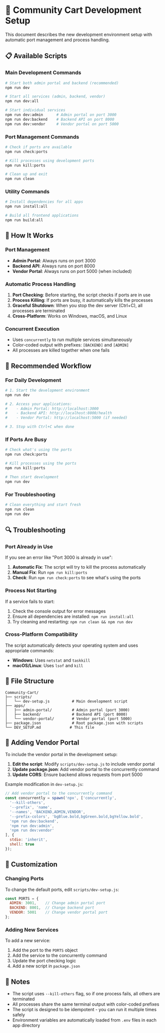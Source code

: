 # 🚀 Community Cart Development Setup

This document describes the new development environment setup with automatic port management and process handling.

## 📋 Available Scripts

### Main Development Commands

```bash
# Start both admin portal and backend (recommended)
npm run dev

# Start all services (admin, backend, vendor)
npm run dev:all

# Start individual services
npm run dev:admin      # Admin portal on port 3000
npm run dev:backend    # Backend API on port 8000
npm run dev:vendor     # Vendor portal on port 5000
```

### Port Management Commands

```bash
# Check if ports are available
npm run check:ports

# Kill processes using development ports
npm run kill:ports

# Clean up and exit
npm run clean
```

### Utility Commands

```bash
# Install dependencies for all apps
npm run install:all

# Build all frontend applications
npm run build:all
```

## 🔧 How It Works

### Port Management
- **Admin Portal**: Always runs on port 3000
- **Backend API**: Always runs on port 8000
- **Vendor Portal**: Always runs on port 5000 (when included)

### Automatic Process Handling
1. **Port Checking**: Before starting, the script checks if ports are in use
2. **Process Killing**: If ports are busy, it automatically kills the processes
3. **Graceful Shutdown**: When you stop the dev server (Ctrl+C), all processes are terminated
4. **Cross-Platform**: Works on Windows, macOS, and Linux

### Concurrent Execution
- Uses `concurrently` to run multiple services simultaneously
- Color-coded output with prefixes: `[BACKEND]` and `[ADMIN]`
- All processes are killed together when one fails

## 🎯 Recommended Workflow

### For Daily Development
```bash
# 1. Start the development environment
npm run dev

# 2. Access your applications:
#    - Admin Portal: http://localhost:3000
#    - Backend API: http://localhost:8000/health
#    - Vendor Portal: http://localhost:5000 (if needed)

# 3. Stop with Ctrl+C when done
```

### If Ports Are Busy
```bash
# Check what's using the ports
npm run check:ports

# Kill processes using the ports
npm run kill:ports

# Then start development
npm run dev
```

### For Troubleshooting
```bash
# Clean everything and start fresh
npm run clean
npm run dev
```

## 🔍 Troubleshooting

### Port Already in Use
If you see an error like "Port 3000 is already in use":

1. **Automatic Fix**: The script will try to kill the process automatically
2. **Manual Fix**: Run `npm run kill:ports`
3. **Check**: Run `npm run check:ports` to see what's using the ports

### Process Not Starting
If a service fails to start:

1. Check the console output for error messages
2. Ensure all dependencies are installed: `npm run install:all`
3. Try cleaning and restarting: `npm run clean && npm run dev`

### Cross-Platform Compatibility
The script automatically detects your operating system and uses appropriate commands:
- **Windows**: Uses `netstat` and `taskkill`
- **macOS/Linux**: Uses `lsof` and `kill`

## 📁 File Structure

```
Community-Cart/
├── scripts/
│   └── dev-setup.js          # Main development script
├── apps/
│   ├── admin-portal/         # Admin portal (port 3000)
│   ├── backend/              # Backend API (port 8000)
│   └── vendor-portal/        # Vendor portal (port 5000)
├── package.json              # Root package.json with scripts
└── DEV_SETUP.md             # This file
```

## 🔄 Adding Vendor Portal

To include the vendor portal in the development setup:

1. **Edit the script**: Modify `scripts/dev-setup.js` to include vendor portal
2. **Update package.json**: Add vendor portal to the concurrently command
3. **Update CORS**: Ensure backend allows requests from port 5000

Example modification in `dev-setup.js`:
```javascript
// Add vendor portal to the concurrently command
const concurrently = spawn('npx', ['concurrently', 
  '--kill-others',
  '--prefix', 'name',
  '--names', 'BACKEND,ADMIN,VENDOR',
  '--prefix-colors', 'bgBlue.bold,bgGreen.bold,bgYellow.bold',
  'npm run dev:backend',
  'npm run dev:admin',
  'npm run dev:vendor'
], {
  stdio: 'inherit',
  shell: true
});
```

## 🎨 Customization

### Changing Ports
To change the default ports, edit `scripts/dev-setup.js`:

```javascript
const PORTS = {
  ADMIN: 3001,    // Change admin portal port
  BACKEND: 8001,  // Change backend port
  VENDOR: 5001    // Change vendor portal port
};
```

### Adding New Services
To add a new service:

1. Add the port to the `PORTS` object
2. Add the service to the concurrently command
3. Update the port checking logic
4. Add a new script in `package.json`

## 📝 Notes

- The script uses `--kill-others` flag, so if one process fails, all others are terminated
- All processes share the same terminal output with color-coded prefixes
- The script is designed to be idempotent - you can run it multiple times safely
- Environment variables are automatically loaded from `.env` files in each app directory
